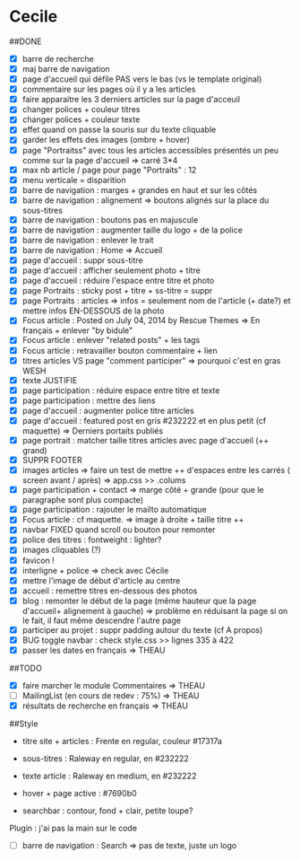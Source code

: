# Cecile

##DONE
- [X] barre de recherche
- [X] maj barre de navigation
- [X] page d'accueil qui défile PAS vers le bas (vs le template original)
- [X] commentaire sur les pages où il y a les articles
- [X] faire apparaitre les 3 derniers articles sur la page d'acceuil
- [X] changer polices + couleur titres
- [X] changer polices + couleur texte
- [X] effet quand on passe la souris sur du texte cliquable
- [X] garder les effets des images (ombre + hover)
- [X] page "Portraitss" avec tous les articles accessibles présentés un peu comme sur la page d'accueil => carré 3*4
- [X] max nb article / page pour page "Portraits" : 12
- [X] menu verticale = disparition
- [X] barre de navigation : marges + grandes en haut et sur les côtés
- [X] barre de navigation : alignement => boutons alignés sur la place du sous-titres
- [X] barre de navigation : boutons pas en majuscule
- [X] barre de navigation : augmenter taille du logo + de la police
- [X] barre de navigation : enlever le trait
- [X] barre de navigation : Home => Accueil
- [X] page d'accueil : suppr sous-titre
- [X] page d'accueil : afficher seulement photo + titre
- [X] page d'accueil : réduire l'espace entre titre et photo
- [X] page Portraits : sticky post + titre + ss-titre = suppr
- [X] page Portraits : articles => infos = seulement nom de l'article (+ date?) et mettre infos EN-DESSOUS de la photo
- [X] Focus article : Posted on July 04, 2014 by Rescue Themes => En français + enlever "by bidule"
- [X] Focus article : enlever "related posts" + les tags
- [X] Focus article : retravailler bouton commentaire + lien
- [X] titres articles VS page "comment participer" => pourquoi c'est en gras WESH
- [X] texte JUSTIFIE
- [X] page participation : réduire espace entre titre et texte
- [X] page participation : mettre des liens
- [X] page d'accueil : augmenter police titre articles
- [X] page d'accueil : featured post en gris #232222 et en plus petit (cf maquette) => Derniers portaits publiés
- [X] page portrait : matcher taille titres articles avec page d'accueil (++ grand)
- [X] SUPPR FOOTER
- [X] images articles => faire un test de mettre ++ d'espaces entre les carrés ( screen avant / après) => app.css >> .colums
- [X] page participation + contact => marge côté + grande (pour que le paragraphe sont plus compacte)
- [X] page participation : rajouter le mailto automatique
- [X] Focus article : cf maquette. => image à droite + taille titre ++
- [X] navbar FIXED quand scroll ou bouton pour remonter
- [X] police des titres : fontweight : lighter?
- [X] images cliquables (?)
- [X] favicon !
- [X] interligne + police => check avec Cécile
- [X] mettre l'image de début d'article au centre
- [X] accueil : remettre titres en-dessous des photos
- [X] blog : remonter le début de la page (même hauteur que la page d'accueil+ alignement à gauche) => problème en réduisant la page si on le fait, il faut même descendre l'autre page
- [X] participer au projet : suppr padding autour du texte (cf A propos)
- [X] BUG toggle navbar : check style.css >> lignes 335 à 422
- [X] passer les dates en français => THEAU

##TODO
- [X] faire marcher le module Commentaires => THEAU
- [ ] MailingList (en cours de redev : 75%) => THEAU
- [X] résultats de recherche en français => THEAU

##Style
- titre site + articles : Frente en regular, couleur #17317a
- sous-titres : Raleway en regular, en #232222
- texte article : Raleway en medium, en #232222
- hover + page active : #7690b0

- searchbar : contour, fond + clair, petite loupe?


Plugin : j'ai pas la main sur le code
- [ ] barre de navigation : Search => pas de texte, juste un logo
